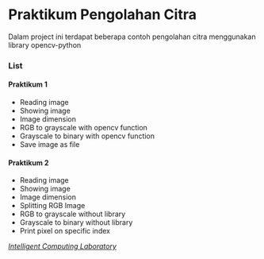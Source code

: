 # Praktikum Pengolahan Citra
Dalam project ini terdapat beberapa contoh pengolahan citra menggunakan library opencv-python

### List
#### Praktikum 1
- Reading image
- Showing image
- Image dimension
- RGB to grayscale with opencv function
- Grayscale to binary with opencv function
- Save image as file
#### Praktikum 2
- Reading image
- Showing image
- Image dimension
- Splitting RGB Image
- RGB to grayscale without library
- Grayscale to binary without library
- Print pixel on specific index

[_Intelligent Computing Laboratory_](https://github.com/user/repo/blob/branch/other_file.md)